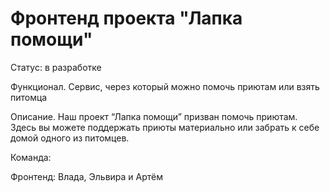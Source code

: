 # Фронтенд проекта "Лапка помощи"

Статус: в разработке

Функционал. Сервис, через который можно помочь приютам или взять питомца

Описание. Наш проект “Лапка помощи” призван помочь приютам. Здесь вы можете поддержать приюты материально или забрать к себе домой одного из питомцев.

Команда:

Фронтенд: Влада, Эльвира и Артём